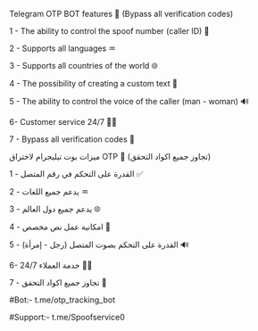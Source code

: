 Telegram OTP BOT features 🤖 (Bypass all verification codes)


 1 - The ability to control the spoof number (caller ID) 🍬

 2 - Supports all languages ♒

 3 - Supports all countries of the world  🌐

 4 - The possibility of creating a custom text 🔏

 5 - The ability to control the voice of the caller (man - woman) 🔊

 6- Customer service 24/7 🧑‍💼

 7 - Bypass all verification codes 👑


ميزات بوت تيليجرام لاختراق OTP 🤖 (تجاوز جميع اكواد التحقق)


  1 - القدرة على التحكم في رقم المتصل ✅
  
  2 - يدعم جميع اللغات ♒
  
  3 - يدعم جميع دول العالم 🌐
  
  4 - امكانية عمل نص مخصص 🔏
  
  5 - القدرة على التحكم بصوت المتصل (رجل - إمرأة) 🔊
  
  6- خدمة العملاء 24/7 🧑‍💼
  
  7 - تجاوز جميع اكواد التحقق 👑
  

#Bot:- t.me/otp_tracking_bot    

#Support:- t.me/Spoofservice0
